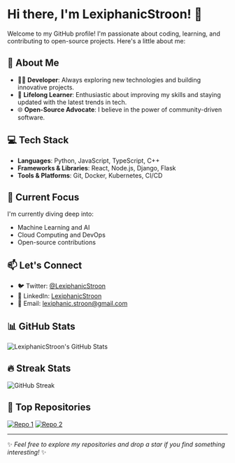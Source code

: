 # Hi there, I'm LexiphanicStroon! 👋

Welcome to my GitHub profile! I'm passionate about coding, learning, and contributing to open-source projects. Here's a little about me:

## 🌟 About Me
- 🧑‍💻 **Developer**: Always exploring new technologies and building innovative projects.
- 📘 **Lifelong Learner**: Enthusiastic about improving my skills and staying updated with the latest trends in tech.
- 🌐 **Open-Source Advocate**: I believe in the power of community-driven software.

## 💻 Tech Stack
- **Languages**: Python, JavaScript, TypeScript, C++
- **Frameworks & Libraries**: React, Node.js, Django, Flask
- **Tools & Platforms**: Git, Docker, Kubernetes, CI/CD

## 🌱 Current Focus
I'm currently diving deep into:
- Machine Learning and AI
- Cloud Computing and DevOps
- Open-source contributions

## 📫 Let's Connect
- 🐦 Twitter: [@LexiphanicStroon](https://twitter.com/LexiphanicStroon)
- 💼 LinkedIn: [LexiphanicStroon](https://linkedin.com/in/LexiphanicStroon)
- 📧 Email: [lexiphanic.stroon@gmail.com](mailto:lexiphanic.stroon@gmail.com)

## 📊 GitHub Stats
![LexiphanicStroon's GitHub Stats](https://github-readme-stats.vercel.app/api?username=LexiphanicStroon&show_icons=true&theme=radical)

## 🔥 Streak Stats
![GitHub Streak](https://github-readme-streak-stats.herokuapp.com/?user=LexiphanicStroon&theme=radical)

## 🌟 Top Repositories
[![Repo 1](https://github-readme-stats.vercel.app/api/pin/?username=LexiphanicStroon&repo=materials&theme=radical)](https://github.com/LexiphanicStroon/materials)
[![Repo 2](https://github-readme-stats.vercel.app/api/pin/?username=LexiphanicStroon&repo=WebsiteScraper&theme=radical)](https://github.com/LexiphanicStroon/WebsiteScraper)

---

✨ *Feel free to explore my repositories and drop a star if you find something interesting!* ✨
